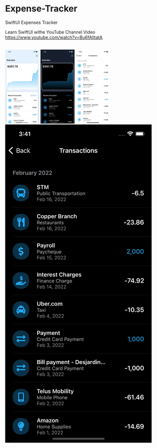 # Expense-Tracker
 SwiftUI Expenses Tracker

Learn SwiftUI withe YouTube Channel Video 
https://www.youtube.com/watch?v=Bu6fAlltatA

<br/>


<img src="https://raw.githubusercontent.com/xiaoyuanlv/Expense-Tracker/main/Simulator%20Screen%20Shot%20-%20iPhone%2013%20-%202022-05-23%20at%2015.41.39.png" width="110px" height="auto" />

<img src="https://raw.githubusercontent.com/xiaoyuanlv/Expense-Tracker/main/Simulator%20Screen%20Shot%20-%20iPhone%2013%20-%202022-05-23%20at%2015.41.46.png" width="110px" height="auto" />
          
<img src="https://raw.githubusercontent.com/xiaoyuanlv/Expense-Tracker/main/Simulator%20Screen%20Shot%20-%20iPhone%2013%20-%202022-05-23%20at%2015.42.03.png" width="110px" height="auto" />
          
<img src="https://raw.githubusercontent.com/xiaoyuanlv/Expense-Tracker/main/Simulator%20Screen%20Shot%20-%20iPhone%2013%20-%202022-05-23%20at%2015.41.57.png" height="auto" />
          
          
          
          
          
